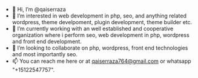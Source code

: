 - 👋 Hi, I’m @qaiserraza
- 👀 I’m interested in web development in php, seo, and anything related wordpress, theme develpoment, plugin development, theme builder etc.
- 🌱 I’m currently working with an well established and cooperative organization where i perform seo, web development in php, wordpress and front end development.
- 💞️ I’m looking to collaborate on php, wordpress, front end technologies and most importantly seo.
- 📫 You can reach me here or at qaiserraza764@gmail.com or whatsapp "+15122547757".

<!---
qaiserraza/qaiserraza is a ✨ special ✨ repository because its `README.md` (this file) appears on your GitHub profile.
You can click the Preview link to take a look at your changes.
--->
